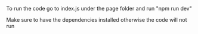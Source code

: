 To run the code go to index.js under the page folder and run "npm run dev"

Make sure to have the dependencies installed otherwise the code will not run
